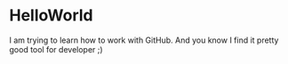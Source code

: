 # HelloWorld
I am trying to learn how to work with GitHub. And you know I find it pretty good tool for developer ;)
